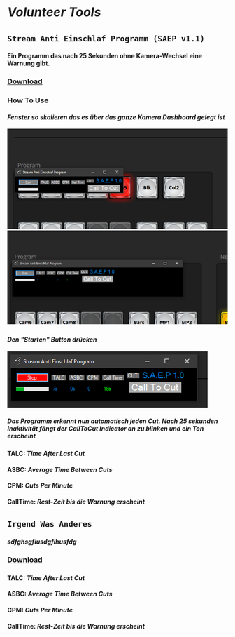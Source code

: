 # **_Volunteer Tools_**

## `Stream Anti Einschlaf Programm (SAEP v1.1)`
#### Ein Programm das nach 25 Sekunden ohne Kamera-Wechsel eine Warnung gibt.
### [Download](https://www.google.com)
###
###

### How To Use
#### _Fenster so skalieren das es über das ganze Kamera Dashboard gelegt ist_
![alt text](https://github.com/c3-leipzig-dev/c3-leipzig-dev.github.io/blob/main/SAEPImg/SAEP2.png)
![alt text](https://github.com/c3-leipzig-dev/c3-leipzig-dev.github.io/blob/main/SAEPImg/SAEP3.png)
###
#### _Den "Starten" Button drücken_
![alt text](https://github.com/c3-leipzig-dev/c3-leipzig-dev.github.io/blob/main/SAEPImg/SAEP4.png)
#### _Das Programm erkennt nun automatisch jeden Cut. Nach 25 sekunden Inaktivität fängt der CallToCut Indicator an zu blinken und ein Ton erscheint_
###
#### TALC:     _Time After Last Cut_
#### ASBC:     _Average Time Between Cuts_
#### CPM:      _Cuts Per Minute_
#### CallTime: _Rest-Zeit bis die Warnung erscheint_



## `Irgend Was Anderes`
#### _sdfghsgfiusdgfihusfdg_
### [Download](https://www.google.com)
###
#### TALC:     _Time After Last Cut_
#### ASBC:     _Average Time Between Cuts_
#### CPM:      _Cuts Per Minute_
#### CallTime: _Rest-Zeit bis die Warnung erscheint_
